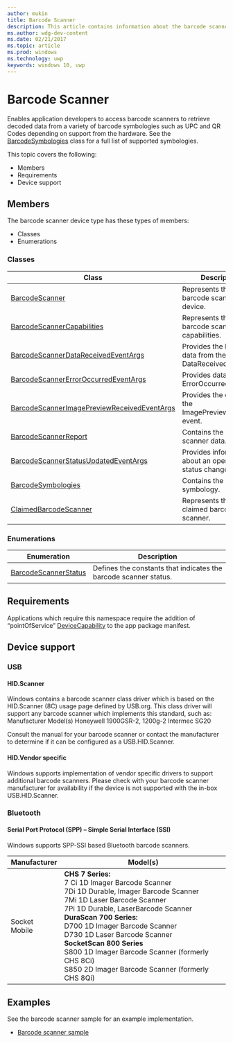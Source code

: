 ```yaml
---
author: mukin
title: Barcode Scanner
description: This article contains information about the barcode scanner point of service family of devices
ms.author: wdg-dev-content
ms.date: 02/21/2017
ms.topic: article
ms.prod: windows
ms.technology: uwp
keywords: windows 10, uwp
---
```


# Barcode Scanner
Enables application developers to access barcode scanners to retrieve decoded data from a variety of barcode symbologies such as UPC and QR Codes depending on support from the hardware. See the [BarcodeSymbologies](https://docs.microsoft.com/en-us/uwp/api/windows.devices.pointofservice.barcodesymbologies) class for a full list of supported symbologies.

This topic covers the following:
+	Members
+	Requirements
+ Device support

## Members
The barcode scanner device type has these types of members:
+	Classes
+	Enumerations

### Classes
| Class | Description |
|-------|-------------|
| [BarcodeScanner](https://docs.microsoft.com/en-us/uwp/api/windows.devices.pointofservice.barcodescanner) | Represents the barcode scanner device.
| [BarcodeScannerCapabilities](https://docs.microsoft.com/en-us/uwp/api/windows.devices.pointofservice.barcodescannercapabilities) | Represents the barcode scanner capabilities. |
| [BarcodeScannerDataReceivedEventArgs](https://docs.microsoft.com/en-us/uwp/api/windows.devices.pointofservice.barcodescannerdatareceivedeventargs) | Provides the barcode data from the DataReceived event. |
| [BarcodeScannerErrorOccurredEventArgs](https://docs.microsoft.com/en-us/uwp/api/windows.devices.pointofservice.barcodescannererroroccurredeventargs) | Provides data for the ErrorOccurred event. |
| [BarcodeScannerImagePreviewReceivedEventArgs](https://docs.microsoft.com/en-us/uwp/api/windows.devices.pointofservice.barcodescannerimagepreviewreceivedeventargs) | Provides the data from the ImagePreviewReceived event. |
| [BarcodeScannerReport](https://docs.microsoft.com/en-us/uwp/api/windows.devices.pointofservice.barcodescannerreport) | Contains the barcode scanner data. |
| [BarcodeScannerStatusUpdatedEventArgs](https://docs.microsoft.com/en-us/uwp/api/windows.devices.pointofservice.barcodescannerstatusupdatedeventargs) | Provides information about an operation status change. |
| [BarcodeSymbologies](https://docs.microsoft.com/en-us/uwp/api/windows.devices.pointofservice.barcodesymbologies) | Contains the barcode symbology. |
| [ClaimedBarcodeScanner](https://docs.microsoft.com/en-us/uwp/api/windows.devices.pointofservice.claimedbarcodescanner) | Represents the claimed barcode scanner.

### Enumerations
| Enumeration | Description |
|-------------|-------------|
| [BarcodeScannerStatus](https://docs.microsoft.com/en-us/uwp/api/windows.devices.pointofservice.barcodescannerstatus) | Defines the constants that indicates the barcode scanner status. |

## Requirements
Applications which require this namespace require the addition of “pointOfService” [DeviceCapability](https://msdn.microsoft.com/library/4353c4fd-f038-4986-81ed-d2ec0c6235ef) to the app package manifest.

## Device support

### USB

#### HID.Scanner
Windows contains a barcode scanner class driver which is based on the HID.Scanner (8C) usage page defined by USB.org. This class driver will support any barcode scanner which implements this standard, such as:
Manufacturer	Model(s)
Honeywell	1900GSR-2, 1200g-2
Intermec	SG20

Consult the manual for your barcode scanner or contact the manufacturer to determine if it can be configured as a USB.HID.Scanner.

#### HID.Vendor specific
Windows supports implementation of vendor specific drivers to support additional barcode scanners. Please check with your barcode scanner manufacturer for availability if the device is not supported with the in-box USB.HID.Scanner.

### Bluetooth
#### Serial Port Protocol (SPP) – Simple Serial Interface (SSI)
Windows supports SPP-SSI based Bluetooth barcode scanners.

| Manufacturer |	Model(s) |
|--------------|-----------|
| Socket Mobile |	**CHS 7 Series:** <br/> 7 Ci 1D Imager Barcode Scanner <br/> 7Di 1D Durable, Imager Barcode Scanner <br/> 7Mi 1D Laser Barcode Scanner <br/> 7Pi 1D Durable, LaserBarcode Scanner <br/> **DuraScan 700 Series:** <br/> D700 1D Imager Barcode Scanner <br/> D730 1D Laser Barcode Scanner <br/> **SocketScan 800 Series** <br/> S800 1D Imager Barcode Scanner (formerly CHS 8Ci) <br/> S850 2D Imager Barcode Scanner (formerly CHS 8Qi)

## Examples
See the barcode scanner sample for an example implementation.
+	[Barcode scanner sample](https://github.com/Microsoft/Windows-universal-samples/tree/master/Samples/BarcodeScanner)
